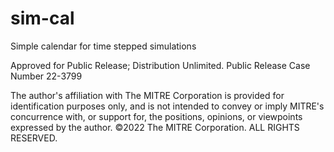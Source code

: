 # sim-cal
Simple calendar for time stepped simulations

Approved for Public Release; Distribution Unlimited. Public Release Case Number 22-3799

The author's affiliation with The MITRE Corporation is provided for identification purposes only, and is not intended to convey or imply MITRE's concurrence with, or support for, the positions, opinions, or viewpoints expressed by the author. ©2022 The MITRE Corporation. ALL RIGHTS RESERVED.